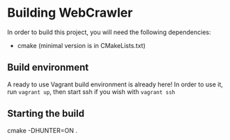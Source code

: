 # Building WebCrawler #
In order to build this project, you will need the following dependencies:
* cmake (minimal version is in CMakeLists.txt)

## Build environment
A ready to use Vagrant build environment is already here!
In order to use it, run `vagrant up`, then start ssh if you wish with `vagrant ssh`

## Starting the build
cmake -DHUNTER=ON .
